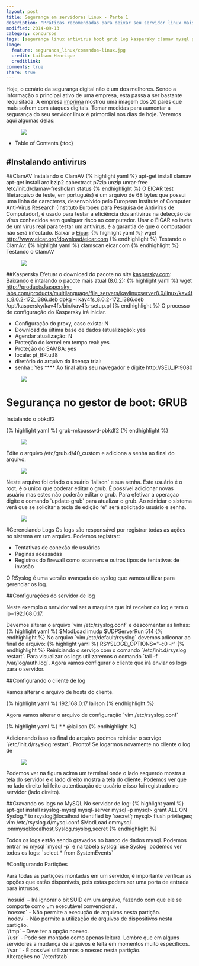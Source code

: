 ```yaml
---
layout: post
title: Segurança em servidores Linux - Parte 1
description: "Práticas recomendadas para deixar seu servidor linux mais seguro"
modified: 2014-09-13
category: concursos
tags: [segurança linux antivirus boot grub log kaspersky clamav mysql patições]
image:
  feature: seguranca_linux/comandos-linux.jpg
  credit: Lailson Henrique
  creditlink: 
comments: true
share: true
---
```


Hoje, o cenário da segurança digital não é um dos melhores. Sendo a informação o principal ativo de uma empresa, esta passa a ser bastante requisitada. A empresa <a href="http://imprima.com">imprima</a> mostrou uma imagem dos 20 paies que mais sofrem com ataques digitais. 
Tomar medidas para aumentar a segurança do seu servidor linux é primordial nos dias de hoje. Veremos aqui algumas delas:
 <figure>
 	<img src="/images/seguranca_linux/20countries.jpg">
 </figure>

* Table of Contents
{:toc}

#Instalando antivirus 
---
##ClamAV
Instalando o ClamAV
{% highlight yaml %}
apt-get install clamav
apt-get install arc bzip2 cabextract p7zip unzip unrar-free
/etc/init.d/clamav-freshclam status
{% endhighlight %}
O EICAR test file(arquivo de teste, em português) é um arquivo de 68 bytes que possui uma linha de caracteres, desenvolvido pelo European Institute of Computer Anti-Virus Research (Instituto Europeu para Pesquisa de Antivírus de Computador), é usado para testar a eficiência dos antivírus na detecção de vírus conhecidos sem qualquer risco ao computador. Usar o EICAR ao invés de um vírus real para testar um antivírus, é a garantia de que o computador não será infectado.
Baixar o <a href="http://www.eicar.org/">Eicar</a>:
{% highlight yaml %}
wget http://www.eicar.org/download/eicar.com
{% endhighlight %}
Testando o ClamAv:
{% highlight yaml %}
clamscan eicar.com
{% endhighlight %}
Testando o ClamAV
 <figure>
 	<img src="/images/seguranca_linux/clamscan_eicar.png">
 </figure>
 
##Kaspersky
Efetuar o download do pacote no site <a href="http://kaspersky.com/">kaspersky.com</a>:
Baixando e intalando o pacote mais atual (8.0.2):
{% highlight yaml %}
wget http://products.kaspersky-labs.com/products/multilanguage/file_servers/kavlinuxserver8.0/linux/kav4fs_8.0.2-172_i386.deb
dpkg -i kav4fs_8.0.2-172_i386.deb
/opt/kaspersky/kav4fs/bin/kav4fs-setup.pl
{% endhighlight %}
O processo de configuração do Kaspersky irá iniciar.

* Configuração do proxy, caso exista: N
* Download da última base de dados (atualização): yes
* Agendar atualização: N
* Proteção do kernel em tempo real: yes
* Proteção do SAMBA: yes
* locale: pt_BR.utf8
* diretório do arquivo da licença trial: 
* senha : Yes ****
Ao final abra seu navegador e digite http://SEU_IP:9080

 <figure>
 	<img src="/images/seguranca_linux/kaspersky-web.png">
 </figure>

# Segurança no gestor de boot: GRUB

Instalando o pbkdf2

{% highlight yaml %}
grub-mkpasswd-pbkdf2
{% endhighlight %}
 <figure>
 	<img src="/images/seguranca_linux/pbkdf2.png">
 </figure>
Edite o arquivo /etc/grub.d/40_custom e adiciona a senha ao final do arquivo.
 <figure>
 	<img src="/images/seguranca_linux/40_custon.png">
 </figure>
Neste arquivo foi criado o usuário `lailson` e sua senha. Este usuário é o root, é o unico que poderar editar o grub. É possível adicionar novas usuário mas estes não poderão editar o grub.
Para efetivar a operaçao digite o comando `update-grub` para atualizar o grub. 
Ao reiniciar o sistema verá que se solicitar a tecla de edição “e” será solicitado usuário e senha.
 <figure>
 	<img src="/images/seguranca_linux/grub_senha.png">
 </figure>
 
 
#Gerenciando Logs
Os logs são responsável por registrar todas as ações no sistema em um arquivo. Podemos registrar:

* Tentativas de conexão de usuários
* Páginas acessadas
* Registros do firewall como scanners e outros tipos de tentativas de invasão

O RSyslog é uma versão avançada do syslog que vamos utilizar para gerenciar os log.

##Configurações do servidor de log
<p>Neste exemplo o servidor vai ser a maquina que irá receber os log e tem o ip=192.168.0.17. </p>
Devemos alterar o arquivo `vim /etc/rsyslog.conf` e descomentar as linhas:
{% highlight yaml %}
$ModLoad imudp 
$UDPServerRun 514
{% endhighlight %}
No arquivo `vim /etc/default/rsyslog` devemos adiconar ao final do arquivo:
{% highlight yaml %}
RSYSLOGD_OPTIONS="-c0 -r"
{% endhighlight %}
Reiniciando o serviço com o comando `/etc/init.d/rsyslog restart`. Para visualizar os logs utilizaremos o comando `tail -f /var/log/auth.log`. 
Agora vamos configurar o cliente que irá enviar os logs para o servidor.

##Configurando o cliente de log
<p>Vamos alterar o arquivo de hosts do cliente.</p>
{% highlight yaml %}
192.168.0.17     lailson
{% endhighlight %}
<p>Agora vamos alterar o arquivo de configuração `vim /etc/rsyslog.conf`</p>
{% highlight yaml %}
*.*       @lailson
{% endhighlight %}
<p>Adicionando isso ao final do arquivo podmos reiniciar o serviço `/etc/init.d/rsyslog restart`. Pronto! Se logarmos novamente no cliente o log de  </p>
 <figure>
 	<img src="/images/seguranca_linux/logs.png">
 </figure>
<p> Podemos ver na figura acima um terminal onde o lado esquerdo mostra a tela do servidor e o lado direito mostra a tela do cliente. Podemos ver que no lado direito foi feito autenticação de usuário e isso foi registrado no servidor (lado direito).</p>

##Gravando os logs no MySQL
No servidor de log:
{% highlight yaml %}
apt-get install rsyslog-mysql mysql-server
mysql -p
    mysql> grant ALL ON Syslog.* to rsyslog@localhost identified by 'secret';
    mysql> flush privileges;
vim /etc/rsyslog.d/mysql.conf
    $ModLoad ommysql
    *.* :ommysql:localhost,Syslog,rsyslog,secret
{% endhighlight %}
<p>Todos os logs estão sendo gravados no banco de dados mysql. Podemos entrar no mysql `mysql -p` e na tabela syslog `use Syslog` podemos ver todos os logs: `select * from SystemEvents`</p>

#Configurando Partições
<p>Para todas as partições montadas em um servidor, é importante verificar as opções que estão disponíveis, pois estas podem ser uma porta de entrada para intrusos.</p>
`nosuid` – Irá ignorar o bit SUID em um arquivo, fazendo com que ele se comporte como um executável convencional.<br>
`noexec` - Não permite a execução de arquivos nesta partição.<br>
`nodev`  - Não permite a utilização de arquivos de dispositivos nesta partição.<br>
`/tmp`   – Deve ter a opção noexec.<br>
`/usr`   - Pode ser montado como apenas leitura. Lembre que em alguns servidores a mudança de arquivos é feita em momentos muito específicos.<br>
`/var `  - É possível utilizarmos o noexec nesta partição.<br>
Alterações no `/etc/fstab`


	
